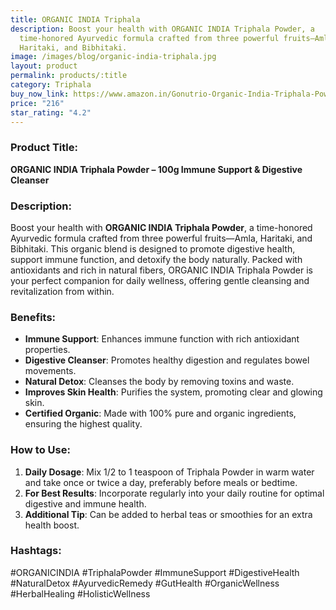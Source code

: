 ```yaml
---
title: ORGANIC INDIA Triphala
description: Boost your health with ORGANIC INDIA Triphala Powder, a
  time-honored Ayurvedic formula crafted from three powerful fruits—Amla,
  Haritaki, and Bibhitaki.
image: /images/blog/organic-india-triphala.jpg
layout: product
permalink: products/:title
category: Triphala
buy_now_link: https://www.amazon.in/Gonutrio-Organic-India-Triphala-Powder/dp/B00K5KC2E2/ref=sr_1_6?crid=3AE0V1J1E19HZ&tag=ayushmonk-21
price: "216"
star_rating: "4.2"
---
```

### Product Title:
**ORGANIC INDIA Triphala Powder – 100g Immune Support & Digestive Cleanser**

### Description:
Boost your health with **ORGANIC INDIA Triphala Powder**, a time-honored Ayurvedic formula crafted from three powerful fruits—Amla, Haritaki, and Bibhitaki. This organic blend is designed to promote digestive health, support immune function, and detoxify the body naturally. Packed with antioxidants and rich in natural fibers, ORGANIC INDIA Triphala Powder is your perfect companion for daily wellness, offering gentle cleansing and revitalization from within.

### Benefits:
- **Immune Support**: Enhances immune function with rich antioxidant properties.
- **Digestive Cleanser**: Promotes healthy digestion and regulates bowel movements.
- **Natural Detox**: Cleanses the body by removing toxins and waste.
- **Improves Skin Health**: Purifies the system, promoting clear and glowing skin.
- **Certified Organic**: Made with 100% pure and organic ingredients, ensuring the highest quality.

### How to Use:
1. **Daily Dosage**: Mix 1/2 to 1 teaspoon of Triphala Powder in warm water and take once or twice a day, preferably before meals or bedtime.
2. **For Best Results**: Incorporate regularly into your daily routine for optimal digestive and immune health.
3. **Additional Tip**: Can be added to herbal teas or smoothies for an extra health boost.

### Hashtags:
#ORGANICINDIA #TriphalaPowder #ImmuneSupport #DigestiveHealth #NaturalDetox #AyurvedicRemedy #GutHealth #OrganicWellness #HerbalHealing #HolisticWellness
